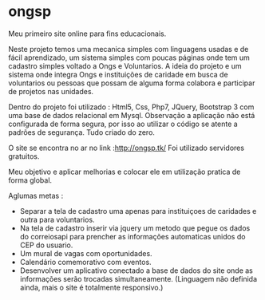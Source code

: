 # ongsp
Meu primeiro site online para fins educacionais.

Neste projeto temos uma mecanica simples com linguagens usadas e de fácil aprendizado, um sistema simples com poucas páginas onde tem um 
cadastro simples voltado a Ongs e Voluntarios.
A ideia do projeto e um sistema onde integra Ongs e instituições de caridade em busca de voluntarios ou pessoas que possam de alguma forma 
colabora e participar de projetos nas unidades.

Dentro do projeto foi utilizado : Html5, Css, Php7, JQuery, Bootstrap 3 com uma base de dados relacional em Mysql.
Observação a aplicação não está configurada de forma segura, por isso ao utilizar o código se atente a padrões de segurança.
Tudo criado do zero.

O site se encontra no ar no link :http://ongsp.tk/
Foi utilizado servidores gratuitos.

Meu objetivo e aplicar melhorias e colocar ele em utilização pratica de forma global.

Aglumas metas :
* Separar a tela de cadastro uma apenas para instituiçoes de caridades e outra para voluntarios.
* Na tela de cadastro inserir via jquery um metodo que pegue os dados do correiosapi para prencher as informações automaticas unidos 
do CEP do usuario.
* Um mural de vagas com oportunidades.
* Calendário comemorativo com eventos.
* Desenvolver um aplicativo conectado a base de dados do site onde as informações serão trocadas simultaneamente. (Linguagem não definida 
ainda, mais o site é totalmente responsivo.) 
